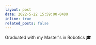 ```yaml
---
layout: post
date: 2022-5-22 15:59:00-0400
inline: true
related_posts: false
---
```


Graduated with my Master's in Robotics :mortar_board:
